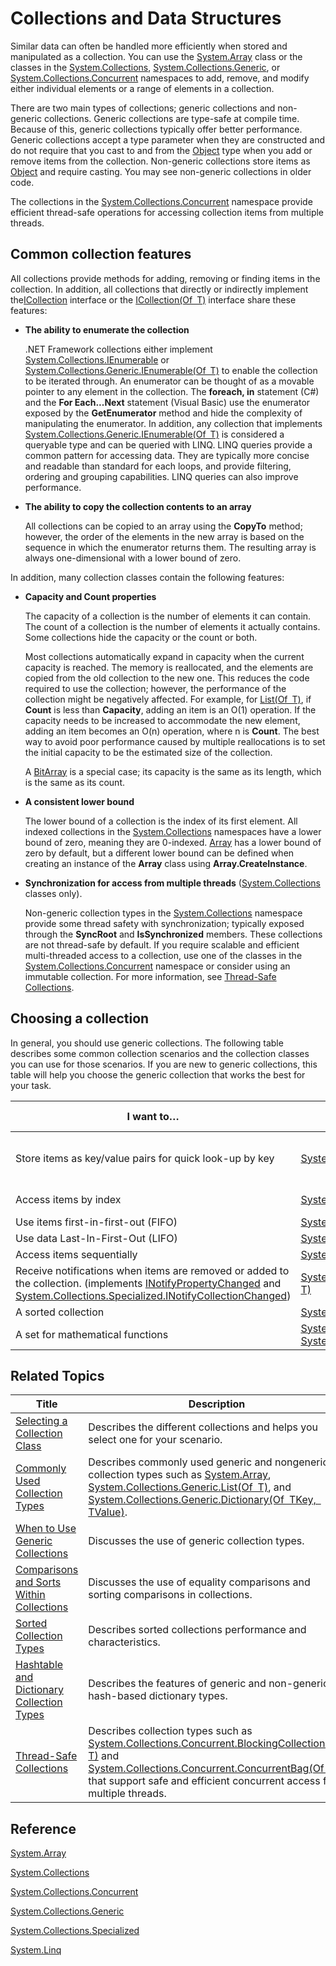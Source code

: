 # Collections and Data Structures

Similar data can often be handled more efficiently when stored and manipulated as a collection. You can use the [System.Array](http://dotnet.github.io/api/System.Array.html) class or the classes in the [System.Collections](http://dotnet.github.io/api/System.Collections), [System.Collections.Generic](http://dotnet.github.io/api/System.Collections.Generic.html), or [System.Collections.Concurrent](http://dotnet.github.io/api/System.Collections.Concurrent.html) namespaces to add, remove, and modify either individual elements or a range of elements in a collection.

There are two main types of collections; generic collections and non-generic collections. Generic collections are type-safe at compile time. Because of this, generic collections typically offer better performance. Generic collections accept a type parameter when they are constructed and do not require that you cast to and from the [Object](http://dotnet.github.io/api/System.Object.html) type when you add or remove items from the collection. Non-generic collections store items as [Object](http://dotnet.github.io/api/System.Object.html) and require casting. You may see non-generic collections in older code.

The collections in the [System.Collections.Concurrent](http://dotnet.github.io/api/System.Collections.Concurrent.html) namespace provide efficient thread-safe operations for accessing collection items from multiple threads.

## Common collection features

All collections provide methods for adding, removing or finding items in the collection. In addition, all collections that directly or indirectly implement the[ICollection](http://dotnet.github.io/api/System.Collections.ICollection.html) interface or the [ICollection(Of T)](http://dotnet.github.io/api/System.Collections.Generic.ICollection%601.html) interface share these features: 

* **The ability to enumerate the collection**

    .NET Framework collections either implement [System.Collections.IEnumerable](http://dotnet.github.io/api/System.Collections.IEnumerable.html) or [System.Collections.Generic.IEnumerable(Of T)](http://dotnet.github.io/api/System.Collections.Generic.IEnumerable%601.html) to enable the collection to be iterated through. An enumerator can be thought of as a movable pointer to any element in the collection. The **foreach, in** statement (C#) and the **For Each...Next** statement (Visual Basic) use the enumerator exposed by the **GetEnumerator** method and hide the complexity of manipulating the enumerator. In addition, any collection that implements [System.Collections.Generic.IEnumerable(Of T)](http://dotnet.github.io/api/System.Collections.Generic.IEnumerable%601.html) is considered a queryable type and can be queried with LINQ. LINQ queries provide a common pattern for accessing data. They are typically more concise and readable than standard for each loops, and provide filtering, ordering and grouping capabilities. LINQ queries can also improve performance.
    
* **The ability to copy the collection contents to an array**

    All collections can be copied to an array using the **CopyTo** method; however, the order of the elements in the new array is based on the sequence in which the enumerator returns them. The resulting array is always one-dimensional with a lower bound of zero.
    
In addition, many collection classes contain the following features:

* **Capacity and Count properties**

    The capacity of a collection is the number of elements it can contain. The count of a collection is the number of elements it actually contains. Some collections hide the capacity or the count or both.
    
    Most collections automatically expand in capacity when the current capacity is reached. The memory is reallocated, and the elements are copied from the old collection to the new one. This reduces the code required to use the collection; however, the performance of the collection might be negatively affected. For example, for [List(Of T)](http://dotnet.github.io/api/System.Collections.Generic.List%601.html), if **Count** is less than **Capacity**, adding an item is an O(1) operation. If the capacity needs to be increased to accommodate the new element, adding an item becomes an O(n) operation, where n is **Count**. The best way to avoid poor performance caused by multiple reallocations is to set the initial capacity to be the estimated size of the collection. 
    
    A [BitArray](http://dotnet.github.io/api/System.Collections.BitArray.html) is a special case; its capacity is the same as its length, which is the same as its count.
    
*   **A consistent lower bound**

    The lower bound of a collection is the index of its first element. All indexed collections in the [System.Collections](http://dotnet.github.io/api/System.Collections) namespaces have a lower bound of zero, meaning they are 0-indexed. [Array](http://dotnet.github.io/api/System.Array.html) has a lower bound of zero by default, but a different lower bound can be defined when creating an instance of the **Array** class using **Array.CreateInstance**.

*   **Synchronization for access from multiple threads** ([System.Collections](http://dotnet.github.io/api/System.Collections) classes only).

    Non-generic collection types in the [System.Collections](http://dotnet.github.io/api/System.Collections) namespace provide some thread safety with synchronization; typically exposed through the **SyncRoot** and **IsSynchronized** members. These collections are not thread-safe by default. If you require scalable and efficient multi-threaded access to a collection, use one of the classes in the [System.Collections.Concurrent](http://dotnet.github.io/api/System.Collections.Concurrent.html) namespace or consider using an immutable collection. For more information, see [Thread-Safe Collections](thread-safeCollections.md).    
    
## Choosing a collection 

In general, you should use generic collections. The following table describes some common collection scenarios and the collection classes you can use for those scenarios. If you are new to generic collections, this table will help you choose the generic collection that works the best for your task.

I want to… | Generic collection option(s) | Non-generic collection option(s)
---------- | ---------------------------- | --------------------------------
Store items as key/value pairs for quick look-up by key | [System.Collections.Generic.Dictionary(Of TKey, TValue)](http://dotnet.github.io/api/System.Collections.Generic.Dictionary%602.html) | [Hashtable](http://dotnet.github.io/api/System.Collections.Hashtable.html) (A collection of key/value pairs that are organize based on the hash code of the key.)
Access items by index | [System.Collections.Generic.List(Of T)](http://dotnet.github.io/api/System.Collections.Generic.List%601.html) | [System.Array](http://dotnet.github.io/api/System.Array.html), [System.Collections.ArrayList](http://dotnet.github.io/api/System.Collections.ArrayList.html)
Use items first-in-first-out (FIFO) | [System.Collections.Generic.Queue(Of T)](http://dotnet.github.io/api/System.Collections.Generic.Queue%601.html) | [System.Collections.Queue](http://dotnet.github.io/api/System.Collections.Queue.html)
Use data Last-In-First-Out (LIFO) | [System.Collections.Generic.Stack(Of T)](http://dotnet.github.io/api/System.Collections.Generic.Stack%601.html) | [System.Collections.Stack](http://dotnet.github.io/api/System.Collections.Stack.html)
Access items sequentially | [System.Collections.Generic.LinkedList(Of T)](http://dotnet.github.io/api/System.Collections.Generic.LinkedList%601.html) | No recommendation
Receive notifications when items are removed or added to the collection. (implements [INotifyPropertyChanged](http://dotnet.github.io/api/System.ComponentModel.INotifyPropertyChanged.html) and [System.Collections.Specialized.INotifyCollectionChanged](http://dotnet.github.io/api/System.Collections.Specialized.INotifyCollectionChanged.html)) | [System.Collections.ObjectModel.ObservableCollection(Of T)](http://dotnet.github.io/api/System.Collections.ObjectModel.ObservableCollection%601.html) | No recommendation
A sorted collection | [System.Collections.Generic.SortedList(Of TKey, TValue)](http://dotnet.github.io/api/System.Collections.Generic.SortedList%602.html) | [System.Collections.SortedList](http://dotnet.github.io/api/System.Collections.SortedList.html)
A set for mathematical functions | [System.Collections.Generic.HashSet(Of T)](http://dotnet.github.io/api/System.Collections.Generic.HashSet%601.html), [System.Collections.Generic.SortedSet(Of T)](http://dotnet.github.io/api/System.Collections.Generic.SortedSet%601.html) | No recommendation

## Related Topics

Title | Description
----- | -----------
[Selecting a Collection Class](selectingaCollectionClass.md) | Describes the different collections and helps you select one for your scenario.
[Commonly Used Collection Types](commonlyUsedCollectionTypes.md) | Describes commonly used generic and nongeneric collection types such as [System.Array](http://dotnet.github.io/api/System.Array.html), [System.Collections.Generic.List(Of T)](http://dotnet.github.io/api/System.Collections.Generic.List%601.html), and [System.Collections.Generic.Dictionary(Of TKey, TValue)](http://dotnet.github.io/api/System.Collections.Generic.Dictionary%602.html). 
[When to Use Generic Collections](whentoUseGenericCollections.md) | Discusses the use of generic collection types.
[Comparisons and Sorts Within Collections](comparisonsandSortsWithinCollections.md) | Discusses the use of equality comparisons and sorting comparisons in collections.
[Sorted Collection Types](sortedCollectionTypes.md) | Describes sorted collections performance and characteristics.
[Hashtable and Dictionary Collection Types](hashtableandDictionaryCollectionTypes.md) | Describes the features of generic and non-generic hash-based dictionary types.
[Thread-Safe Collections](thread-safeCollections.md) | Describes collection types such as [System.Collections.Concurrent.BlockingCollection(Of T)](http://dotnet.github.io/api/System.Collections.Concurrent.BlockingCollection%601.html) and [System.Collections.Concurrent.ConcurrentBag(Of T)](http://dotnet.github.io/api/System.Collections.Concurrent.ConcurrentBag%601.html) that support safe and efficient concurrent access from multiple threads.

## Reference

[System.Array](http://dotnet.github.io/api/System.Array.html)

[System.Collections](http://dotnet.github.io/api/System.Collections.html)

[System.Collections.Concurrent](http://dotnet.github.io/api/System.Collections.Concurrent.html)

[System.Collections.Generic](http://dotnet.github.io/api/System.Collections.Generic.html)

[System.Collections.Specialized](http://dotnet.github.io/api/System.Collections.Specialized.html)

[System.Linq](http://dotnet.github.io/api/System.Linq.html)
  
